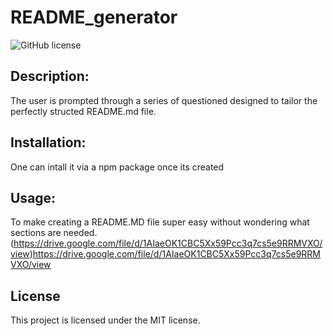 # README_generator
![GitHub license](https://img.shields.io/badge/license-MIT-blue.svg)

## Description: 
The user is prompted through a series of questioned designed to tailor the perfectly structed README.md file. 

## Installation: 
One can intall it via a npm package once its created
## Usage: 
To make creating a README.MD file super easy without wondering what sections are needed. 
(https://drive.google.com/file/d/1AIaeOK1CBC5Xx59Pcc3q7cs5e9RRMVXO/view)https://drive.google.com/file/d/1AIaeOK1CBC5Xx59Pcc3q7cs5e9RRMVXO/view
## License

This project is licensed under the MIT license.
